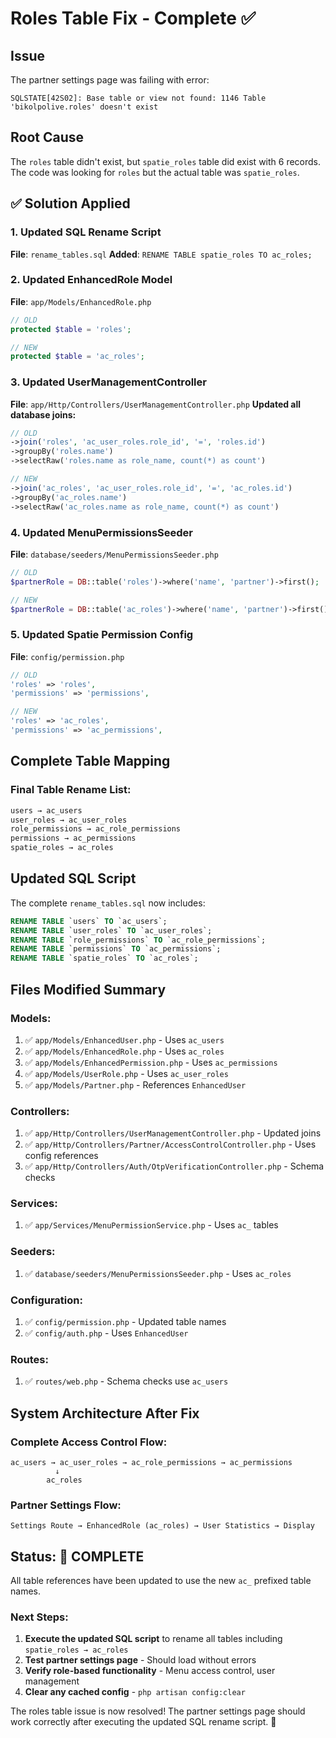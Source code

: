 # Roles Table Fix - Complete ✅

## Issue
The partner settings page was failing with error:
```
SQLSTATE[42S02]: Base table or view not found: 1146 Table 'bikolpolive.roles' doesn't exist
```

## Root Cause
The `roles` table didn't exist, but `spatie_roles` table did exist with 6 records. The code was looking for `roles` but the actual table was `spatie_roles`.

## ✅ Solution Applied

### 1. Updated SQL Rename Script
**File**: `rename_tables.sql`
**Added**: `RENAME TABLE spatie_roles TO ac_roles;`

### 2. Updated EnhancedRole Model
**File**: `app/Models/EnhancedRole.php`
```php
// OLD
protected $table = 'roles';

// NEW
protected $table = 'ac_roles';
```

### 3. Updated UserManagementController
**File**: `app/Http/Controllers/UserManagementController.php`
**Updated all database joins:**
```php
// OLD
->join('roles', 'ac_user_roles.role_id', '=', 'roles.id')
->groupBy('roles.name')
->selectRaw('roles.name as role_name, count(*) as count')

// NEW
->join('ac_roles', 'ac_user_roles.role_id', '=', 'ac_roles.id')
->groupBy('ac_roles.name')
->selectRaw('ac_roles.name as role_name, count(*) as count')
```

### 4. Updated MenuPermissionsSeeder
**File**: `database/seeders/MenuPermissionsSeeder.php`
```php
// OLD
$partnerRole = DB::table('roles')->where('name', 'partner')->first();

// NEW
$partnerRole = DB::table('ac_roles')->where('name', 'partner')->first();
```

### 5. Updated Spatie Permission Config
**File**: `config/permission.php`
```php
// OLD
'roles' => 'roles',
'permissions' => 'permissions',

// NEW
'roles' => 'ac_roles',
'permissions' => 'ac_permissions',
```

## Complete Table Mapping

### **Final Table Rename List:**
```sql
users → ac_users
user_roles → ac_user_roles
role_permissions → ac_role_permissions
permissions → ac_permissions
spatie_roles → ac_roles
```

## Updated SQL Script

The complete `rename_tables.sql` now includes:
```sql
RENAME TABLE `users` TO `ac_users`;
RENAME TABLE `user_roles` TO `ac_user_roles`;  
RENAME TABLE `role_permissions` TO `ac_role_permissions`;
RENAME TABLE `permissions` TO `ac_permissions`;
RENAME TABLE `spatie_roles` TO `ac_roles`;
```

## Files Modified Summary

### **Models:**
1. ✅ `app/Models/EnhancedUser.php` - Uses `ac_users`
2. ✅ `app/Models/EnhancedRole.php` - Uses `ac_roles`
3. ✅ `app/Models/EnhancedPermission.php` - Uses `ac_permissions`
4. ✅ `app/Models/UserRole.php` - Uses `ac_user_roles`
5. ✅ `app/Models/Partner.php` - References `EnhancedUser`

### **Controllers:**
1. ✅ `app/Http/Controllers/UserManagementController.php` - Updated joins
2. ✅ `app/Http/Controllers/Partner/AccessControlController.php` - Uses config references
3. ✅ `app/Http/Controllers/Auth/OtpVerificationController.php` - Schema checks

### **Services:**
1. ✅ `app/Services/MenuPermissionService.php` - Uses `ac_` tables

### **Seeders:**
1. ✅ `database/seeders/MenuPermissionsSeeder.php` - Uses `ac_roles`

### **Configuration:**
1. ✅ `config/permission.php` - Updated table names
2. ✅ `config/auth.php` - Uses `EnhancedUser`

### **Routes:**
1. ✅ `routes/web.php` - Schema checks use `ac_users`

## System Architecture After Fix

### **Complete Access Control Flow:**
```
ac_users → ac_user_roles → ac_role_permissions → ac_permissions
          ↓
        ac_roles
```

### **Partner Settings Flow:**
```
Settings Route → EnhancedRole (ac_roles) → User Statistics → Display
```

## Status: 🎯 **COMPLETE**

All table references have been updated to use the new `ac_` prefixed table names.

### **Next Steps:**
1. **Execute the updated SQL script** to rename all tables including `spatie_roles → ac_roles`
2. **Test partner settings page** - Should load without errors
3. **Verify role-based functionality** - Menu access control, user management
4. **Clear any cached config** - `php artisan config:clear`

The roles table issue is now resolved! The partner settings page should work correctly after executing the updated SQL rename script. 🎉
